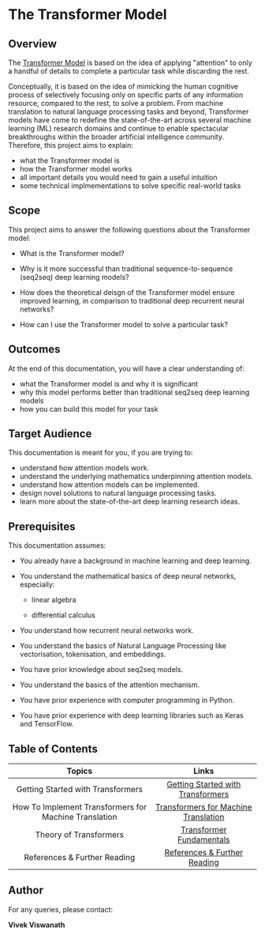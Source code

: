 # The Transformer Model


## Overview

The [Transformer Model](http://papers.nips.cc/paper/7181-attention-is-all-you-need.pdf) is based on the idea of applying "attention" to only a handful of details to complete a particular task while discarding the rest.   

Conceptually, it is based on the idea of mimicking the human cognitive process of selectively focusing only on specific parts of any information resource, compared to the rest, to solve a problem. From machine translation to natural language processing tasks and beyond, Transformer models have come to redefine the state-of-the-art across several machine learning (ML) research domains and continue to enable spectacular breakthroughs within the broader artificial intelligence community. Therefore, this project aims to explain:

* what the Transformer model is
* how the Transformer model works
* all important details you would need to gain a useful intuition
* some technical implmementations to solve specific real-world tasks


## Scope

This project aims to answer the following questions about the Transformer model:

* What is the Transformer model?

* Why is it more successful than traditional sequence-to-sequence (seq2seq) deep learning models?

* How does the theoretical deisgn of the Transformer model ensure improved learning, in comparison to traditional deep recurrent neural networks?

* How can I use the Transformer model to solve a particular task?



## Outcomes 

At the end of this documentation, you will have a clear understanding of:

* what the Transformer model is and why it is significant
* why this model performs better than traditional seq2seq deep learning models
* how you can build this model for your task



## Target Audience

This documentation is meant for you, if you are trying to:
* understand how attention models work.
* understand the underlying mathematics underpinning attention models.
* understand how attention models can be implemented.
* design novel solutions to natural language processing tasks.
* learn more about the state-of-the-art deep learning research ideas.


## Prerequisites

This documentation assumes:

* You already have a background in machine learning and deep learning. 

* You understand the mathematical basics of deep neural networks, especially:

  * linear algebra

  * differential calculus

* You understand how recurrent neural networks work.

* You understand the basics of Natural Language Processing like vectorisation, tokenisation, and embeddings.

* You have prior knowledge about seq2seq models.

* You understand the basics of the attention mechanism.

* You have prior experience with computer programming in Python.

* You have prior experience with deep learning libraries such as Keras and TensorFlow.


## Table of Contents

| Topics | Links |
| :------:| :-----: |
| Getting Started with Transformers| [Getting Started with Transformers](Getting%20Started.md)
| How To Implement Transformers for Machine Translation | [Transformers for Machine Translation](How%20to%20use%20Transformers%20for%20Translation.md)
| Theory of Transformers| [Transformer Fundamentals](Important%20Concepts.md)
| References & Further Reading | [References & Further Reading](References%20and%20Further%20Reading.md)


## Author

For any queries, please contact:  

**Vivek Viswanath**
